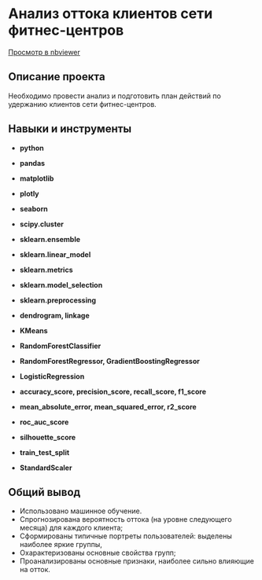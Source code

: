 # Анализ оттока клиентов сети фитнес-центров
[Просмотр в nbviewer](https://nbviewer.org/github/franktoblack/ya_practicum_projects/blob/main/3_machine_learning/3_machine_learning.ipynb)

## Описание проекта

Необходимо провести анализ и подготовить план действий по удержанию клиентов сети фитнес-центров.

## Навыки и инструменты

- **python**
- **pandas**
- **matplotlib**
- **plotly**
- **seaborn**
- **scipy.cluster**
- **sklearn.ensemble**
- **sklearn.linear_model**
- **sklearn.metrics**
- **sklearn.model_selection**
- **sklearn.preprocessing**

- **dendrogram, linkage**
- **KMeans**
- **RandomForestClassifier**
- **RandomForestRegressor, GradientBoostingRegressor**
- **LogisticRegression**
- **accuracy_score, precision_score, recall_score, f1_score**
- **mean_absolute_error, mean_squared_error, r2_score**
- **roc_auc_score**
- **silhouette_score**
- **train_test_split**
- **StandardScaler**

## 

## Общий вывод

- Использовано машинное обучение.
- Спрогнозирована вероятность оттока (на уровне следующего месяца) для каждого клиента;
- Сформированы типичные портреты пользователей: выделены наиболее яркие группы,
- Охарактеризованы основные свойства групп;
- Проанализированы основные признаки, наиболее сильно влияющие на отток.
